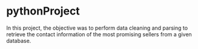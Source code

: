 # pythonProject

In this project, the objective was to perform data cleaning and parsing to retrieve the contact information of the most promising sellers from a given database.
